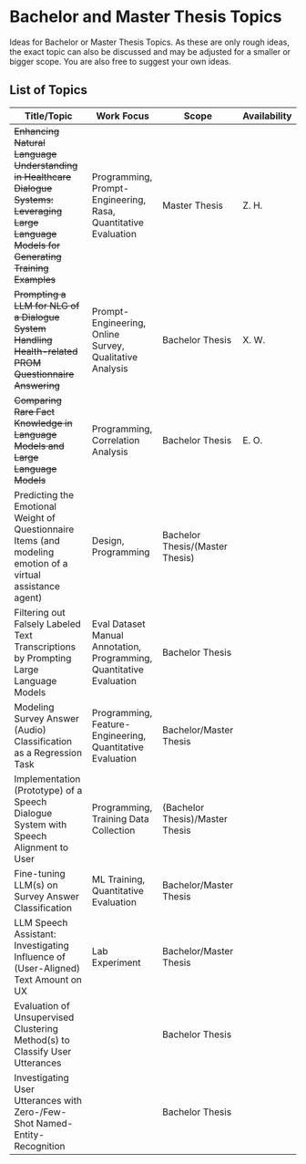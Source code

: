 # Bachelor and Master Thesis Topics
Ideas for Bachelor or Master Thesis Topics. As these are only rough ideas, the exact topic can also be discussed and may be adjusted for a smaller or bigger scope. You are also free to suggest your own ideas.


## List of Topics
| Title/Topic |  Work Focus        | Scope |  Availability |
|-------------|---------------|--------------|--------------|
|~~Enhancing Natural Language Understanding in Healthcare Dialogue Systems: Leveraging Large Language Models for Generating Training Examples~~ |  Programming, Prompt-Engineering, Rasa,  Quantitative Evaluation |  Master Thesis  | Z. H.|
|~~Prompting a LLM for NLG of a Dialogue System Handling Health-related PROM Questionnaire Answering~~ | Prompt-Engineering, Online Survey, Qualitative Analysis |  Bachelor Thesis |X. W. |
|~~Comparing Rare Fact Knowledge in Language Models and Large Language Models~~ | Programming, Correlation Analysis | Bachelor Thesis|  E. O. |
| Predicting the Emotional Weight of Questionnaire Items (and modeling emotion of a virtual assistance agent)  | Design, Programming | Bachelor Thesis/(Master Thesis) | |
| Filtering out Falsely Labeled Text Transcriptions by Prompting Large Language Models | Eval Dataset Manual Annotation, Programming,  Quantitative Evaluation | Bachelor Thesis | |
| Modeling Survey Answer (Audio) Classification as a Regression Task | Programming, Feature-Engineering, Quantitative Evaluation |Bachelor/Master Thesis  | |
| Implementation (Prototype) of a Speech Dialogue System with Speech Alignment to User | Programming, Training Data Collection |(Bachelor Thesis)/Master Thesis | |
| Fine-tuning LLM(s) on Survey Answer Classification | ML Training, Quantitative Evaluation | Bachelor/Master Thesis| |
| LLM Speech Assistant: Investigating Influence of (User-Aligned) Text Amount on UX | Lab Experiment | Bachelor/Master Thesis | |
| Evaluation of Unsupervised Clustering Method(s) to Classify User Utterances |  |Bachelor Thesis | |
| Investigating User Utterances with Zero-/Few-Shot Named-Entity-Recognition |  |Bachelor Thesis | |
